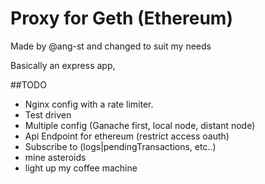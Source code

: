 # Proxy for Geth (Ethereum)

Made by @ang-st and changed to suit my needs 

Basically an express app,

##TODO
 - Nginx config with a rate limiter.
 - Test driven 
 - Multiple config (Ganache first, local node, distant node)
 - Api Endpoint for ethereum (restrict access oauth)
 - Subscribe to (logs|pendingTransactions, etc..)
 - mine asteroids
 - light up my coffee machine
